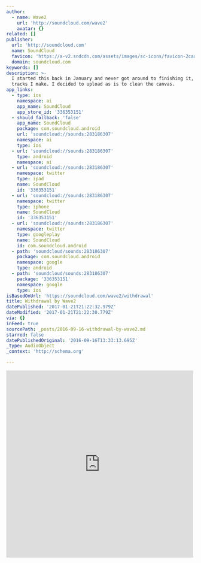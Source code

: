 ```yaml
---
author:
  - name: Wave2
    url: 'http://soundcloud.com/wave2'
    avatar: {}
related: []
publisher:
  url: 'http://soundcloud.com'
  name: SoundCloud
  favicon: 'https://a-v2.sndcdn.com/assets/images/sc-icons/favicon-2cadd14b.ico'
  domain: soundcloud.com
keywords: []
description: >-
  I started this back in January and never got around to finishing it, like most
  tracks I make. I decided to upload as is to clean the canvas.
app_links:
  - type: ios
    namespace: ai
    app_name: SoundCloud
    app_store_id: '336353151'
  - should_fallback: 'false'
    app_name: SoundCloud
    package: com.soundcloud.android
    url: 'soundcloud://sounds:283186307'
    namespace: ai
    type: ios
  - url: 'soundcloud://sounds:283186307'
    type: android
    namespace: ai
  - url: 'soundcloud://sounds:283186307'
    namespace: twitter
    type: ipad
    name: SoundCloud
    id: '336353151'
  - url: 'soundcloud://sounds:283186307'
    namespace: twitter
    type: iphone
    name: SoundCloud
    id: '336353151'
  - url: 'soundcloud://sounds:283186307'
    namespace: twitter
    type: googleplay
    name: SoundCloud
    id: com.soundcloud.android
  - path: 'soundcloud/sounds:283186307'
    package: com.soundcloud.android
    namespace: google
    type: android
  - path: 'soundcloud/sounds:283186307'
    package: '336353151'
    namespace: google
    type: ios
isBasedOnUrl: 'https://soundcloud.com/wave2/withdrawal'
title: Withdrawal by Wave2
datePublished: '2017-01-21T21:22:32.979Z'
dateModified: '2017-01-21T21:22:30.779Z'
via: {}
inFeed: true
sourcePath: _posts/2016-09-16-withdrawal-by-wave2.md
starred: false
datePublishedOriginal: '2016-09-16T13:33:13.695Z'
_type: AudioObject
_context: 'http://schema.org'

---
```

<iframe src="https://cdn.embedly.com/widgets/media.html?src=https%3A%2F%2Fw.soundcloud.com%2Fplayer%2F%3Fvisual%3Dtrue%26url%3Dhttp%253A%252F%252Fapi.soundcloud.com%252Ftracks%252F283186307%26show_artwork%3Dtrue&amp;url=https%3A%2F%2Fsoundcloud.com%2Fwave2%2Fwithdrawal&amp;image=http%3A%2F%2Fi1.sndcdn.com%2Fartworks-000182890682-jvtuzr-t500x500.jpg&amp;key=b7d04c9b404c499eba89ee7072e1c4f7&amp;type=text%2Fhtml&amp;schema=soundcloud" width="500" height="500" scrolling="no" frameborder="0" allowfullscreen="" style=""></iframe>